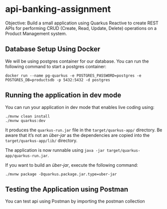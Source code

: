 # api-banking-assignment

Objective: Build a small application using Quarkus Reactive to create REST APIs for
performing CRUD (Create, Read, Update, Delete) operations on a Product Management
system.

## Database Setup Using Docker

We will be using postgres container for our database. You can run the following command to start a postgres container:
```shell script
docker run --name pg-quarkus -e POSTGRES_PASSWORD=postgres -e POSTGRES_DB=productsdb -p 5432:5432 -d postgres

```
## Running the application in dev mode

You can run your application in dev mode that enables live coding using:

```shell script
./mvnw clean install
./mvnw quarkus:dev

```
It produces the `quarkus-run.jar` file in the `target/quarkus-app/` directory.
Be aware that it’s not an _über-jar_ as the dependencies are copied into the `target/quarkus-app/lib/` directory.

The application is now runnable using `java -jar target/quarkus-app/quarkus-run.jar`.

If you want to build an _über-jar_, execute the following command:

```shell script
./mvnw package -Dquarkus.package.jar.type=uber-jar
```

## Testing the Application using Postman

You can test api using Postman by importing the postman collection


